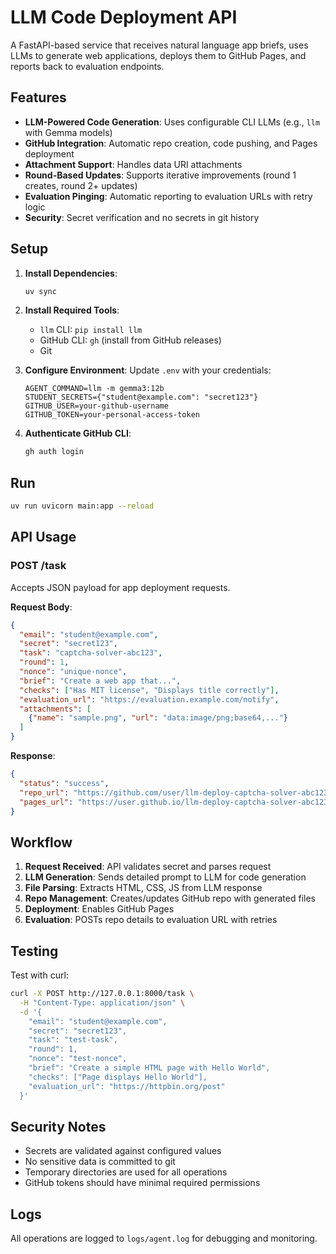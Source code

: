# LLM Code Deployment API

A FastAPI-based service that receives natural language app briefs, uses LLMs to generate web applications, deploys them to GitHub Pages, and reports back to evaluation endpoints.

## Features
- **LLM-Powered Code Generation**: Uses configurable CLI LLMs (e.g., `llm` with Gemma models)
- **GitHub Integration**: Automatic repo creation, code pushing, and Pages deployment
- **Attachment Support**: Handles data URI attachments
- **Round-Based Updates**: Supports iterative improvements (round 1 creates, round 2+ updates)
- **Evaluation Pinging**: Automatic reporting to evaluation URLs with retry logic
- **Security**: Secret verification and no secrets in git history

## Setup

1. **Install Dependencies**:
   ```bash
   uv sync
   ```

2. **Install Required Tools**:
   - `llm` CLI: `pip install llm`
   - GitHub CLI: `gh` (install from GitHub releases)
   - Git

3. **Configure Environment**:
   Update `.env` with your credentials:
   ```
   AGENT_COMMAND=llm -m gemma3:12b
   STUDENT_SECRETS={"student@example.com": "secret123"}
   GITHUB_USER=your-github-username
   GITHUB_TOKEN=your-personal-access-token
   ```

4. **Authenticate GitHub CLI**:
   ```bash
   gh auth login
   ```

## Run

```bash
uv run uvicorn main:app --reload
```

## API Usage

### POST /task
Accepts JSON payload for app deployment requests.

**Request Body**:
```json
{
  "email": "student@example.com",
  "secret": "secret123",
  "task": "captcha-solver-abc123",
  "round": 1,
  "nonce": "unique-nonce",
  "brief": "Create a web app that...",
  "checks": ["Has MIT license", "Displays title correctly"],
  "evaluation_url": "https://evaluation.example.com/notify",
  "attachments": [
    {"name": "sample.png", "url": "data:image/png;base64,..."}
  ]
}
```

**Response**:
```json
{
  "status": "success",
  "repo_url": "https://github.com/user/llm-deploy-captcha-solver-abc123",
  "pages_url": "https://user.github.io/llm-deploy-captcha-solver-abc123/"
}
```

## Workflow

1. **Request Received**: API validates secret and parses request
2. **LLM Generation**: Sends detailed prompt to LLM for code generation
3. **File Parsing**: Extracts HTML, CSS, JS from LLM response
4. **Repo Management**: Creates/updates GitHub repo with generated files
5. **Deployment**: Enables GitHub Pages
6. **Evaluation**: POSTs repo details to evaluation URL with retries

## Testing

Test with curl:
```bash
curl -X POST http://127.0.0.1:8000/task \
  -H "Content-Type: application/json" \
  -d '{
    "email": "student@example.com",
    "secret": "secret123",
    "task": "test-task",
    "round": 1,
    "nonce": "test-nonce",
    "brief": "Create a simple HTML page with Hello World",
    "checks": ["Page displays Hello World"],
    "evaluation_url": "https://httpbin.org/post"
  }'
```

## Security Notes
- Secrets are validated against configured values
- No sensitive data is committed to git
- Temporary directories are used for all operations
- GitHub tokens should have minimal required permissions

## Logs
All operations are logged to `logs/agent.log` for debugging and monitoring.
